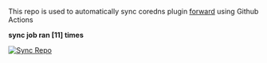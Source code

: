 This repo is used to automatically sync coredns plugin [forward](https://github.com/QZLin/forward) using Github Actions

**sync job ran [11] times**

[![Sync Repo](https://github.com/QZLin/coredns-extract/actions/workflows/sync.yaml/badge.svg)](https://github.com/QZLin/coredns-extract/actions/workflows/sync.yaml)
